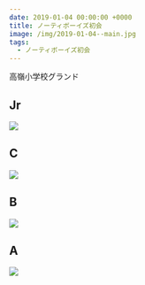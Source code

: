```yaml
---
date: 2019-01-04 00:00:00 +0000
title: ノーティボーイズ初会
image: /img/2019-01-04--main.jpg
tags:
  - ノーティボーイズ初会
---
```


高嶺小学校グランド

## Jr

![](/img/2019-01-04--j-team.jpg)

## C

![](/img/2019-01-04--c-team.jpg)

## B

![](/img/2019-01-04--b-team.jpg)

## A

![](/img/2019-01-04--a-team.jpg)
